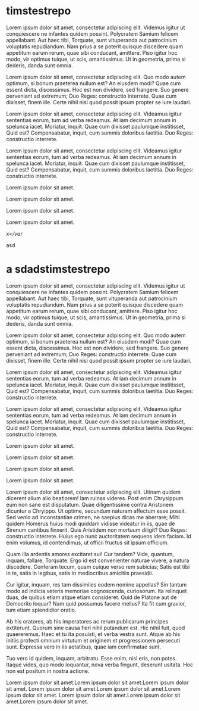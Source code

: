 timstestrepo
============
Lorem ipsum dolor sit amet, consectetur adipiscing elit. Videmus igitur ut conquiescere ne infantes quidem possint. Polycratem Samium felicem appellabant. Aut haec tibi, Torquate, sunt vituperanda aut patrocinium voluptatis repudiandum. Nam prius a se poterit quisque discedere quam appetitum earum rerum, quae sibi conducant, amittere. Piso igitur hoc modo, vir optimus tuique, ut scis, amantissimus. Ut in geometria, prima si dederis, danda sunt omnia. 

Lorem ipsum dolor sit amet, consectetur adipiscing elit. Quo modo autem optimum, si bonum praeterea nullum est? An eiusdem modi? Quae cum essent dicta, discessimus. Hoc est non dividere, sed frangere. Suo genere perveniant ad extremum; Duo Reges: constructio interrete. Quae cum dixisset, finem ille. Certe nihil nisi quod possit ipsum propter se iure laudari.

Lorem ipsum dolor sit amet, consectetur adipiscing elit. Videamus igitur sententias eorum, tum ad verba redeamus. At iam decimum annum in spelunca iacet. Moriatur, inquit. Quae cum dixisset paulumque institisset, Quid est? Compensabatur, inquit, cum summis doloribus laetitia. Duo Reges: constructio interrete. 

Lorem ipsum dolor sit amet, consectetur adipiscing elit. Videamus igitur sententias eorum, tum ad verba redeamus. At iam decimum annum in spelunca iacet. Moriatur, inquit. Quae cum dixisset paulumque institisset, Quid est? Compensabatur, inquit, cum summis doloribus laetitia. Duo Reges: constructio interrete. 

Lorem ipsum dolor sit amet.

Lorem ipsum dolor sit amet.

Lorem ipsum dolor sit amet.

Lorem ipsum dolor sit amet.

 <var> x</var

 asd

 a
 sdadstimstestrepo
============
Lorem ipsum dolor sit amet, consectetur adipiscing elit. Videmus igitur ut conquiescere ne infantes quidem possint. Polycratem Samium felicem appellabant. Aut haec tibi, Torquate, sunt vituperanda aut patrocinium voluptatis repudiandum. Nam prius a se poterit quisque discedere quam appetitum earum rerum, quae sibi conducant, amittere. Piso igitur hoc modo, vir optimus tuique, ut scis, amantissimus. Ut in geometria, prima si dederis, danda sunt omnia. 

Lorem ipsum dolor sit amet, consectetur adipiscing elit. Quo modo autem optimum, si bonum praeterea nullum est? An eiusdem modi? Quae cum essent dicta, discessimus. Hoc est non dividere, sed frangere. Suo genere perveniant ad extremum; Duo Reges: constructio interrete. Quae cum dixisset, finem ille. Certe nihil nisi quod possit ipsum propter se iure laudari.

Lorem ipsum dolor sit amet, consectetur adipiscing elit. Videamus igitur sententias eorum, tum ad verba redeamus. At iam decimum annum in spelunca iacet. Moriatur, inquit. Quae cum dixisset paulumque institisset, Quid est? Compensabatur, inquit, cum summis doloribus laetitia. Duo Reges: constructio interrete. 

Lorem ipsum dolor sit amet, consectetur adipiscing elit. Videamus igitur sententias eorum, tum ad verba redeamus. At iam decimum annum in spelunca iacet. Moriatur, inquit. Quae cum dixisset paulumque institisset, Quid est? Compensabatur, inquit, cum summis doloribus laetitia. Duo Reges: constructio interrete. 

Lorem ipsum dolor sit amet.

Lorem ipsum dolor sit amet.

Lorem ipsum dolor sit amet.

Lorem ipsum dolor sit amet.

 Lorem ipsum dolor sit amet, consectetur adipiscing elit. Utinam quidem dicerent alium alio beatiorem! Iam ruinas videres. Post enim Chrysippum eum non sane est disputatum. Quae diligentissime contra Aristonem dicuntur a Chryippo. Ut optime, secundum naturam affectum esse possit. Sed venio ad inconstantiae crimen, ne saepius dicas me aberrare; Mihi quidem Homerus huius modi quiddam vidisse videatur in iis, quae de Sirenum cantibus finxerit. Quis Aristidem non mortuum diligit? Duo Reges: constructio interrete. Huius ego nunc auctoritatem sequens idem faciam. Id enim volumus, id contendimus, ut officii fructus sit ipsum officium. 

Quam illa ardentis amores excitaret sui! Cur tandem? Vide, quantum, inquam, fallare, Torquate. Ergo id est convenienter naturae vivere, a natura discedere. Conferam tecum, quam cuique verso rem subicias; Satis est tibi in te, satis in legibus, satis in mediocribus amicitiis praesidii. 

Cur igitur, inquam, res tam dissimiles eodem nomine appellas? Sin tantum modo ad indicia veteris memoriae cognoscenda, curiosorum. Ita relinquet duas, de quibus etiam atque etiam consideret. Quid de Platone aut de Democrito loquar? Nam quid possumus facere melius? Ita fit cum gravior, tum etiam splendidior oratio. 

Ab his oratores, ab his imperatores ac rerum publicarum principes extiterunt. Quorum sine causa fieri nihil putandum est. Hic nihil fuit, quod quaereremus. Haec et tu ita posuisti, et verba vestra sunt. Atque ab his initiis profecti omnium virtutum et originem et progressionem persecuti sunt. Expressa vero in iis aetatibus, quae iam confirmatae sunt. 

Tuo vero id quidem, inquam, arbitratu. Esse enim, nisi eris, non potes. Itaque vides, quo modo loquantur, nova verba fingunt, deserunt usitata. Hoc non est positum in nostra actione.


 Lorem ipsum dolor sit amet.Lorem ipsum dolor sit amet.Lorem ipsum dolor sit amet.
 Lorem ipsum dolor sit amet.Lorem ipsum dolor sit amet.Lorem ipsum dolor sit amet.
 Lorem ipsum dolor sit amet.Lorem ipsum dolor sit amet.Lorem ipsum dolor sit amet.
 